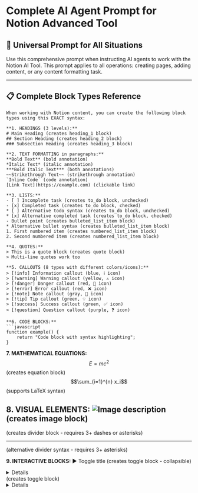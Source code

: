 # Complete AI Agent Prompt for Notion Advanced Tool

## 🎯 **Universal Prompt for All Situations**

Use this comprehensive prompt when instructing AI agents to work with the Notion AI Tool. This prompt applies to all operations: creating pages, adding content, or any content formatting task.

---

## 📋 **Complete Block Types Reference**

```
When working with Notion content, you can create the following block types using this EXACT syntax:

**1. HEADINGS (3 levels):**
# Main Heading (creates heading_1 block)
## Section Heading (creates heading_2 block)  
### Subsection Heading (creates heading_3 block)

**2. TEXT FORMATTING in paragraphs:**
**Bold Text** (bold annotation)
*Italic Text* (italic annotation)
***Bold Italic Text*** (both annotations)
~~Strikethrough Text~~ (strikethrough annotation)
`Inline Code` (code annotation)
[Link Text](https://example.com) (clickable link)

**3. LISTS:**
- [ ] Incomplete task (creates to_do block, unchecked)
- [x] Completed task (creates to_do block, checked)
* [ ] Alternative todo syntax (creates to_do block, unchecked)
* [x] Alternative completed task (creates to_do block, checked)
- Bullet point (creates bulleted_list_item block)
* Alternative bullet syntax (creates bulleted_list_item block)
1. First numbered item (creates numbered_list_item block)
2. Second numbered item (creates numbered_list_item block)

**4. QUOTES:**
> This is a quote block (creates quote block)
> Multi-line quotes work too

**5. CALLOUTS (8 types with different colors/icons):**
> [!info] Information callout (blue, ℹ️ icon)
> [!warning] Warning callout (yellow, ⚠️ icon)
> [!danger] Danger callout (red, 🚨 icon)
> [!error] Error callout (red, ❌ icon)
> [!note] Note callout (gray, 📝 icon)
> [!tip] Tip callout (green, 💡 icon)
> [!success] Success callout (green, ✅ icon)
> [!question] Question callout (purple, ❓ icon)

**6. CODE BLOCKS:**
```javascript
function example() {
    return "Code block with syntax highlighting";
}
```

**7. MATHEMATICAL EQUATIONS:**
$$E = mc^2$$ (creates equation block)
$$\sum_{i=1}^{n} x_i$$ (supports LaTeX syntax)

**8. VISUAL ELEMENTS:**
![Image description](https://image-url.com/image.jpg) (creates image block)
---
(creates divider block - requires 3+ dashes or asterisks)
***
(alternative divider syntax - requires 3+ asterisks)

**9. INTERACTIVE BLOCKS:**
▶ Toggle title (creates toggle block - collapsible)
<details>Alternative toggle syntax</details> (creates toggle block)
<details>Simple toggle (creates toggle block with just opening tag)

**10. MEDIA & LINKS:**
https://youtube.com/watch?v=abc123 (creates embed block)
https://youtu.be/abc123 (creates embed block)
https://vimeo.com/123456789 (creates embed block)
https://twitch.tv/videos/123456 (creates embed block)
https://loom.com/share/abc123 (creates embed block)
https://figma.com/file/abc123 (creates embed block)
https://miro.com/app/board/abc123 (creates embed block)
https://codepen.io/user/pen/abc123 (creates embed block)
https://docs.example.com (creates bookmark block for non-embeddable URLs)

**11. TABLES:**
| Column 1 | Column 2 | Column 3 | (creates table representation)
| Cell A1  | Cell B1  | Cell C1  | (each row processed)

**12. PARAGRAPHS:**
Regular text becomes paragraph blocks with rich text formatting support.

**CRITICAL FORMATTING RULES:**
- Each block type must be on its own line
- Separate different content blocks with blank lines
- URLs must be standalone (no surrounding text) to become embeds/bookmarks
- Callout types: info, warning, danger, error, note, tip, success, question
- Use 3+ dashes (---) or asterisks (***) for dividers
- Code blocks need language specified after opening ```
- Flexible spacing allowed for lists and callouts
- Both `- [ ]` and `* [ ]` work for todo items

**EXAMPLE WITH ALL BLOCK TYPES:**
# Project Documentation

> [!info] This demonstrates all available Notion block types

## Overview
This is a **bold** paragraph with *italic* text and `inline code`.

### Task Progress
- [x] Research completed
- [x] Design finalized  
- [ ] Development in progress
- [ ] Testing pending

## Key Information
> Important quote: "Quality is not an act, it is a habit."

### Technical Details
```python
def calculate_progress():
    completed = 3
    total = 5
    return (completed / total) * 100
```

## Mathematical Formula
$$Progress = \frac{Completed Tasks}{Total Tasks} \times 100$$

---

## Resources
Project repository: https://github.com/example/project
Demo video: https://youtube.com/watch?v=example123

▶ Additional Configuration
Click to expand for advanced settings and configurations.

![Architecture Diagram](https://example.com/diagram.png)

> [!warning] Remember to test all features before deployment

| Feature | Status | Priority |
| Auth | Complete | High |
| UI | In Progress | Medium |

Always format content using these exact patterns for proper Notion block creation.
```

---

## 🚀 **Implementation Guide**

### **For AI Agent System Prompts:**
Copy the complete block reference above into your AI agent's system prompt. This ensures the agent knows all available formatting options.

### **For n8n Workflows:**
Use this prompt in any workflow where AI agents create Notion content. The comprehensive format list guarantees proper block creation.

### **For Dynamic Content:**
Whether creating meeting notes, project updates, documentation, or reports, this universal format covers all possibilities.

---

## ✅ **Why This Complete Reference Works**

- **Exhaustive Coverage**: Lists every supported Notion block type
- **Exact Syntax**: Shows precise formatting requirements
- **Visual Examples**: Demonstrates correct usage patterns
- **Error Prevention**: Clear rules prevent common formatting mistakes
- **Reliable Results**: Tested syntax that works with parseContentToBlocks function

---

## 🔧 **Troubleshooting Guide**

### **Text Formatting Issues:**
- Ensure markdown syntax is exact: `**bold**`, `*italic*`, `` `code` ``
- Links: `[text](url)` - both text and URL required
- Strikethrough: `~~text~~` - requires double tildes
- Use proper spacing around formatting markers

### **Block Creation Problems:**
- Callouts: Use `> [!type]` format (flexible spacing after > allowed)
- Ensure blank lines separate different content blocks
- URLs must be standalone for proper embed/bookmark creation
- Code blocks: Use triple backticks (```) on separate lines with language
- Equations: Use double dollar signs: `$$equation$$`
- Dividers: Require 3+ dashes (---) or asterisks (***)

### **List and Task Issues:**
- To-do items: `- [ ]` / `- [x]` or `* [ ]` / `* [x]` (flexible spacing)
- Regular lists: `- item` or `* item` (flexible spacing after marker)
- Numbered lists: `1. item`, `2. item`, etc. (flexible spacing after number)

### **Callout Problems:**
- Supported types: info, warning, danger, error, note, tip, success, question
- Format: `> [!type] content` (flexible spacing after > allowed)
- Content follows immediately after the type declaration
- Case insensitive: `[!INFO]` and `[!info]` both work

---

*This complete reference ensures AI agents can create any supported Notion block type with perfect formatting.*
